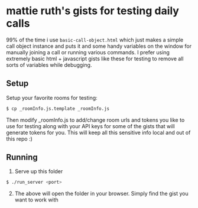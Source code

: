 # mattie ruth's gists for testing daily calls

99% of the time i use `basic-call-object.html` which just makes a simple call
object instance and puts it and some handy variables on the window for
manually joining a call or running various commands. I prefer using extremely
basic html + javascript gists like these for testing to remove all sorts of
variables while debugging.

## Setup

Setup your favorite rooms for testing:

```bash
$ cp _roomInfo.js.template _roomInfo.js
```

Then modify \_roomInfo.js to add/change room urls and tokens you like to use for
testing along with your API keys for some of the gists that will generate
tokens for you. This will keep all this sensitive info local and out of this
repo :)

## Running

1. Serve up this folder

```bash
$ ./run_server <port>
```

2. The above will open the folder in your browser. Simply find the gist you want
   to work with
